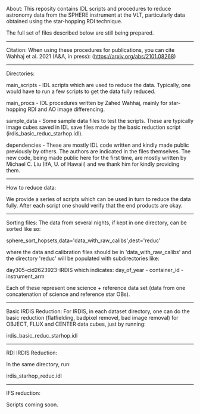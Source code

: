 About:
This reposity contains IDL scripts and procedures to reduce astronomy data
from the SPHERE instrument at the VLT, particularly data obtained using the
star-hopping RDI technique.

The full set of files described below are still being prepared.

---------------------------------------
Citation:
When using these procedures for publications, you can cite Wahhaj et al. 2021 (A&A, in press):
(https://arxiv.org/abs/2101.08268)

---------------------------------------
Directories:

main_scripts -
IDL scripts which are used to reduce the data.
Typically, one would have to run a few scripts to get the data fully reduced.

main_procs -
IDL procedures written by Zahed Wahhaj, mainly for star-hopping RDI and
AO image differencing.

sample_data - 
Some sample data files to test the scripts.
These are typically image cubes saved in IDL save files
made by the basic reduction script (irdis_basic_reduc_starhop.idl).

dependencies -
These are mostly IDL code written and kindly made public previously by others.
The authors are indicated in the files themselves.
Tne new code, being made public here for the first time, are mostly written
by Michael C. Liu (IfA, U. of Hawaii)
and we thank him for kindly providing them.

---------------------------------------
How to reduce data:

We provide a series of scripts which can be used in
turn to reduce the data fully.
After each script one should verify that the end products
are okay.


--------------------
Sorting files:
The data from several nights, if kept in one directory, can be sorted like so:

sphere_sort_hopsets,data='data_with_raw_calibs',dest='reduc'

where the data and calibration files should be in 'data_with_raw_calibs'
and the directory 'reduc' will be populated with subdirectories like:

day305-cid2623923-IRDIS
which indicates: day_of_year - container_id - instrument_arm

Each of these represent one science + reference data set
(data from one concatenation of science and reference star OBs).


--------------------
Basic IRDIS Reduction:
For IRDIS, in each dataset directory, one can do the basic reduction
(flatfielding, badpixel removel, bad image removal)
for OBJECT, FLUX and CENTER data cubes, just by running:

irdis_basic_reduc_starhop.idl

--------------------
RDI IRDIS Reduction:

In the same directory, run:

irdis_starhop_reduc.idl

---------------------
IFS reduction:

Scripts coming soon.
